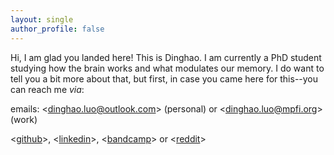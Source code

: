 ```yaml
---
layout: single
author_profile: false
---
```

Hi, I am glad you landed here! This is Dinghao. I am currently a PhD student studying how the brain works and what modulates our memory. I do want to tell you a bit more about that, but first, in case you came here for this--you can reach me *via*:

emails: <[dinghao.luo@outlook.com](dinghao.luo@outlook.com)> (personal) or <[dinghao.luo@mpfi.org](dinghao.luo@mpfi.org)> (work)<br>
<!-- TIL: you can actually just add 2 spaces... but I prefer to explicitly declare line breaks! 8 Oct 2024-->
<[github](https://github.com/dinghaoluo)>, <[linkedin](https://www.linkedin.com/in/dinghaoluo/)>, <[bandcamp](https://amoxitoxin.bandcamp.com/)> or <[reddit](https://www.reddit.com/user/amoxdl24/)>